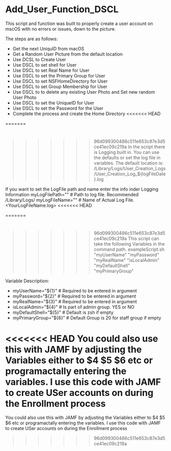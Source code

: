 # Add_User_Function_DSCL

This script and function was built to properly create a user account on mscOS
with no errors or issues, down to the picture.

The steps are as follows:

*	Get the next UniquID from macOS
*	Get a Random User Picture from the default location
*	Use DCSL to Create User
*	Use DSCL to set shell for User
*	Use DSCL to set Real Name for User
*	Use DSCL to set the Primary Group for User
*	Use DSCL to set NSFHomeDirectory for User
*	Use DSCL to set Group Membership for User
*	Use DSCL to to delete any existing User Photo and Set new random User Photo
*	Use DSCL to set the UniqueID for User
*	Use DSCL to set the Password for the User
*	Complete the process and create the Home Directory
<<<<<<< HEAD



=======
#
>>>>>>> 96d099300486c511e653c87e3d5ce41ec09c219a
In the script there is Logging built in. You can use the defaults or set the log file in variables. 
The default location is: /Library/Logs/User_Creation_Logs/User_Creation_Log_${logFileDate}.log

If you want to set the LogFile path and name enter the info inder Logging Information
myLogFilePath=""	# Path to log file. Recommended /Library/Logs/<Company Name>
myLogFileName=""	# Name of Actual Log File. <YourLogFileName.log>
<<<<<<< HEAD



=======
#
>>>>>>> 96d099300486c511e653c87e3d5ce41ec09c219a
This script can take the following Variables in the command path.
exampleScript.sh "myUserName" "myPassword" "myRealName" "isLocalAdmin" "myDefaultShell" "myPrimaryGroup"

Variable Description:
* myUserName="${1}"	# Required to be entered in argument
* myPassword="${2}"	# Required to be entered in argument
* myRealName="${3}"	# Required to be entered in argument
* isLocalAdmin="${4}"	# Is part of admin group. YES or NO
* myDefaultShell="${5}"	# Default is zsh if empty
* myPrimaryGroup="${6}"	# Default Group is 20 for staff group if empty

<<<<<<< HEAD
You could also use this with JAMF by adjusting the Variables either to $4 $5 $6 etc or programactally entering the variables. I use this code with JAMF to   create USer accounts on during the Enrollment process
=======
You could also use this with JAMF by adjusting the Variables either to $4 $5 $6 etc or programactally entering the variables. I use this code with JAMF to   create USer accounts on during the Enrollment process
>>>>>>> 96d099300486c511e653c87e3d5ce41ec09c219a
